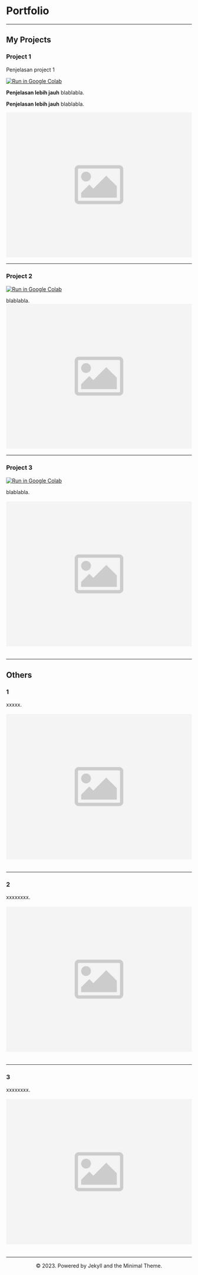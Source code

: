 # Portfolio
---
## My Projects

### Project 1

Penjelasan project 1

[![Run in Google Colab](https://img.shields.io/badge/Colab-Run_in_Google_Colab-blue?logo=Google&logoColor=FDBA18)](https://colab.research.google.com/drive/1rskj25i7FApLbFNrQat08r_NrqZwy9IR?usp=sharing)

**Penjelasan lebih jauh** blablabla.

**Penjelasan lebih jauh** blablabla.

<center><img src="images/dummy.jpg"/></center>

---
### Project 2

[![Run in Google Colab](https://img.shields.io/badge/Colab-Run_in_Google_Colab-blue?logo=Google&logoColor=FDBA18)](https://colab.research.google.com/drive/1rskj25i7FApLbFNrQat08r_NrqZwy9IR?usp=sharing)

<div style="text-align: justify">blablabla.</div>

<center><img src="images/dummy.jpg"/></center>

---
### Project 3

[![Run in Google Colab](https://img.shields.io/badge/Colab-Run_in_Google_Colab-blue?logo=Google&logoColor=FDBA18)](https://colab.research.google.com/drive/1rskj25i7FApLbFNrQat08r_NrqZwy9IR?usp=sharing)

<div style="text-align: justify">blablabla.</div>
<br>
<center><img src="images/dummy.jpg"></center>
<br>

---

## Others

### 1

<div style="text-align: justify">xxxxx.</div>
<br>
<center><img src="images/dummy.jpg"/></center>
<br>

---
### 2

<div style="text-align: justify">xxxxxxxx.</div>
<br>
<center><img src="images/dummy.jpg"/></center>
<br>

---
### 3


<div style="text-align: justify">xxxxxxxx.</div>
<br>
<center><img src="images/dummy.jpg"/></center>
<br>


---

<center>© 2023. Powered by Jekyll and the Minimal Theme.</center>
